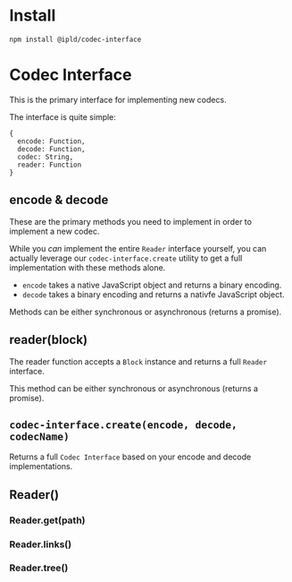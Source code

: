 # Install

```
npm install @ipld/codec-interface
```

# Codec Interface

This is the primary interface for implementing new codecs.

The interface is quite simple:

```
{
  encode: Function,
  decode: Function,
  codec: String,
  reader: Function
}
```

## encode & decode

These are the primary methods you need to implement in order to implement a new codec.

While you *can* implement the entire `Reader` interface yourself, you can actually leverage 
our `codec-interface.create` utility to get a full implementation with these methods alone.

* `encode` takes a native JavaScript object and returns a binary encoding.
* `decode` takes a binary encoding and returns a nativfe JavaScript object.

Methods can be either synchronous or asynchronous (returns a promise).

## reader(block)

The reader function accepts a `Block` instance and returns a full `Reader` interface.

This method can be either synchronous or asynchronous (returns a promise).

## `codec-interface.create(encode, decode, codecName)`

Returns a full `Codec Interface` based on your encode and decode implementations.

## Reader()

### Reader.get(path)

### Reader.links()

### Reader.tree()


